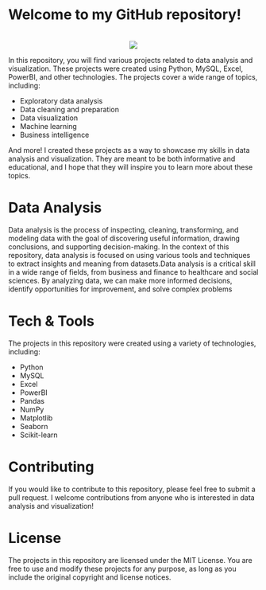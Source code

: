# Welcome to my GitHub repository!


<p align="center">
  <br>
  <img src="https://media2.giphy.com/media/v1.Y2lkPTc5MGI3NjExMDk5MWNhNjMyOTM0NmM2NjBiNTNiY2RkY2RmMjk0MjE1NGM0OWFkMCZjdD1n/3osxYc2axjCJNsCXyE/giphy.gif" />
  <br>
</p>

In this repository, you will find various projects related to data analysis and visualization. These projects were created using Python, MySQL, Excel, PowerBI, and other technologies. The projects cover a wide range of topics, including:

- Exploratory data analysis
- Data cleaning and preparation
- Data visualization
- Machine learning
- Business intelligence

And more!
I created these projects as a way to showcase my skills in data analysis and visualization. They are meant to be both informative and educational, and I hope that they will inspire you to learn more about these topics.

# Data Analysis

Data analysis is the process of inspecting, cleaning, transforming, and modeling data with the goal of discovering useful information, drawing conclusions, and supporting decision-making. In the context of this repository, data analysis is focused on using various tools and techniques to extract insights and meaning from datasets.Data analysis is a critical skill in a wide range of fields, from business and finance to healthcare and social sciences. By analyzing data, we can make more informed decisions, identify opportunities for improvement, and solve complex problems

# Tech & Tools
The projects in this repository were created using a variety of technologies, including:

- Python
- MySQL
- Excel
- PowerBI
- Pandas
- NumPy
- Matplotlib
- Seaborn
- Scikit-learn


# Contributing
If you would like to contribute to this repository, please feel free to submit a pull request. I welcome contributions from anyone who is interested in data analysis and visualization!

# License
The projects in this repository are licensed under the MIT License. You are free to use and modify these projects for any purpose, as long as you include the original copyright and license notices.
